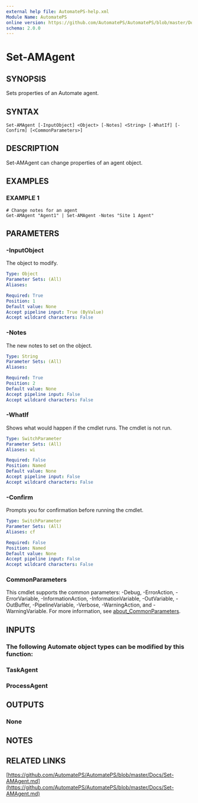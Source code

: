 ```yaml
---
external help file: AutomatePS-help.xml
Module Name: AutomatePS
online version: https://github.com/AutomatePS/AutomatePS/blob/master/Docs/Set-AMAgent.md
schema: 2.0.0
---
```


# Set-AMAgent

## SYNOPSIS
Sets properties of an Automate agent.

## SYNTAX

```
Set-AMAgent [-InputObject] <Object> [-Notes] <String> [-WhatIf] [-Confirm] [<CommonParameters>]
```

## DESCRIPTION
Set-AMAgent can change properties of an agent object.

## EXAMPLES

### EXAMPLE 1
```
# Change notes for an agent
Get-AMAgent "Agent1" | Set-AMAgent -Notes "Site 1 Agent"
```

## PARAMETERS

### -InputObject
The object to modify.

```yaml
Type: Object
Parameter Sets: (All)
Aliases:

Required: True
Position: 1
Default value: None
Accept pipeline input: True (ByValue)
Accept wildcard characters: False
```

### -Notes
The new notes to set on the object.

```yaml
Type: String
Parameter Sets: (All)
Aliases:

Required: True
Position: 2
Default value: None
Accept pipeline input: False
Accept wildcard characters: False
```

### -WhatIf
Shows what would happen if the cmdlet runs.
The cmdlet is not run.

```yaml
Type: SwitchParameter
Parameter Sets: (All)
Aliases: wi

Required: False
Position: Named
Default value: None
Accept pipeline input: False
Accept wildcard characters: False
```

### -Confirm
Prompts you for confirmation before running the cmdlet.

```yaml
Type: SwitchParameter
Parameter Sets: (All)
Aliases: cf

Required: False
Position: Named
Default value: None
Accept pipeline input: False
Accept wildcard characters: False
```

### CommonParameters
This cmdlet supports the common parameters: -Debug, -ErrorAction, -ErrorVariable, -InformationAction, -InformationVariable, -OutVariable, -OutBuffer, -PipelineVariable, -Verbose, -WarningAction, and -WarningVariable. For more information, see [about_CommonParameters](http://go.microsoft.com/fwlink/?LinkID=113216).

## INPUTS

### The following Automate object types can be modified by this function:
### TaskAgent
### ProcessAgent
## OUTPUTS

### None
## NOTES

## RELATED LINKS

[https://github.com/AutomatePS/AutomatePS/blob/master/Docs/Set-AMAgent.md](https://github.com/AutomatePS/AutomatePS/blob/master/Docs/Set-AMAgent.md)

